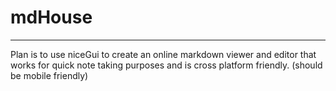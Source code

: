 # mdHouse
---
Plan is to use niceGui to create an online markdown viewer and editor that works for quick note taking purposes and is cross platform friendly. (should be mobile friendly)
